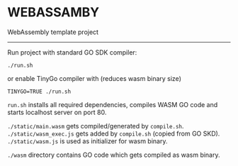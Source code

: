# WEBASSAMBY

WebAssembly template project

___

Run project with standard GO SDK compiler:
```
./run.sh
```

or enable TinyGo compiler with (reduces wasm binary size)
```
TINYGO=TRUE ./run.sh
```

`run.sh` installs all required dependencies, compiles WASM GO code and starts localhost server on port 80.


`./static/main.wasm` gets compiled/generated by `compile.sh`.\
`./static/wasm_exec.js` gets added by `compile.sh` (copied from GO SKD).\
`./static/wasm.js` is used as initializer for wasm binary.

`./wasm` directory contains GO code which gets compiled as wasm binary.